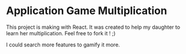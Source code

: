 # Application Game Multiplication

This project is making with React.
It was created to help my daughter to learn her multiplication. 
Feel free to fork it ! ;)

I could search more features to gamify it more.